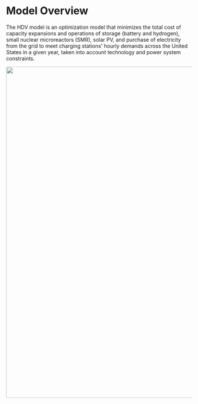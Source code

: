 # Model Overview

The HDV model is an optimization model that minimizes the total cost of capacity expansions and operations of storage (battery and hydrogen), small nuclear microreactors (SMR), solar PV, and purchase of electricity from the grid to meet charging stations' hourly demands across the United States in a given year, taken into account technology and power system constraints.

<img src="https://user-images.githubusercontent.com/56058936/118055052-613e5880-b355-11eb-85f3-75c309a0a36d.png" width="900">
